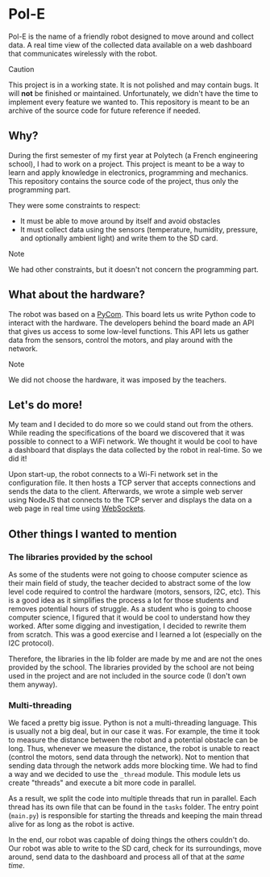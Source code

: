 # Pol-E

Pol-E is the name of a friendly robot designed to move around and collect data. A real time view of the collected data available on a web dashboard that communicates wirelessly with the robot.

> [!CAUTION]
> This project is in a working state. It is not polished and may contain bugs. It will **not** be finished or maintained. Unfortunately, we didn't have the time to implement every feature we wanted to. This repository is meant to be an archive of the source code for future reference if needed.

## Why?

During the first semester of my first year at Polytech (a French engineering school), I had to work on a project. This project is meant to be a way to learn and apply knowledge in electronics, programming and mechanics. This repository contains the source code of the project, thus only the programming part.

They were some constraints to respect:

- It must be able to move around by itself and avoid obstacles
- It must collect data using the sensors (temperature, humidity, pressure, and optionally ambient light) and write them to the SD card.

> [!NOTE]  
> We had other constraints, but it doesn't not concern the programming part.

## What about the hardware?

The robot was based on a [PyCom](https://docs.pycom.io). This board lets us write Python code to interact with the hardware. The developers behind the board made an API that gives us access to some low-level functions. This API lets us gather data from the sensors, control the motors, and play around with the network.

> [!NOTE]  
> We did not choose the hardware, it was imposed by the teachers.

## Let's do more!

My team and I decided to do more so we could stand out from the others. While reading the specifications of the board we discovered that it was possible to connect to a WiFi network. We thought it would be cool to have a dashboard that displays the data collected by the robot in real-time. So we did it!

Upon start-up, the robot connects to a Wi-Fi network set in the configuration file. It then hosts a TCP server that accepts connections and sends the data to the client. Afterwards, we wrote a simple web server using NodeJS that connects to the TCP server and displays the data on a web page in real time using [WebSockets](https://developer.mozilla.org/docs/Web/API/WebSockets_API).

## Other things I wanted to mention

### The libraries provided by the school

As some of the students were not going to choose computer science as their main field of study, the teacher decided to abstract some of the low level code required to control the hardware (motors, sensors, I2C, etc). This is a good idea as it simplifies the process a lot for those students and removes potential hours of struggle. As a student who is going to choose computer science, I figured that it would be cool to understand how they worked. After some digging and investigation, I decided to rewrite them from scratch. This was a good exercise and I learned a lot (especially on the I2C protocol).

Therefore, the libraries in the lib folder are made by me and are not the ones provided by the school. The libraries provided by the school are not being used in the project and are not included in the source code (I don't own them anyway).

### Multi-threading

We faced a pretty big issue. Python is not a multi-threading language. This is usually not a big deal, but in our case it was. For example, the time it took to measure the distance between the robot and a potential obstacle can be long. Thus, whenever we measure the distance, the robot is unable to react (control the motors, send data through the network). Not to mention that sending data through the network adds more blocking time. We had to find a way and we decided to use the `_thread` module. This module lets us create "threads" and execute a bit more code in parallel.

As a result, we split the code into multiple threads that run in parallel. Each thread has its own file that can be found in the `tasks` folder. The entry point (`main.py`) is responsible for starting the threads and keeping the main thread alive for as long as the robot is active.

In the end, our robot was capable of doing things the others couldn't do. Our robot was able to write to the SD card, check for its surroundings, move around, send data to the dashboard and process all of that at the _same time_.

